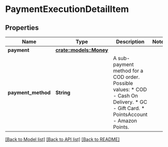 # PaymentExecutionDetailItem

## Properties

Name | Type | Description | Notes
------------ | ------------- | ------------- | -------------
**payment** | [**crate::models::Money**](Money.md) |  | 
**payment_method** | **String** | A sub-payment method for a COD order.  Possible values:  * COD - Cash On Delivery.  * GC - Gift Card.  * PointsAccount - Amazon Points. | 

[[Back to Model list]](../README.md#documentation-for-models) [[Back to API list]](../README.md#documentation-for-api-endpoints) [[Back to README]](../README.md)


